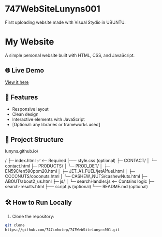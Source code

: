# 747WebSiteLunyns001
First uploading website made with Visual Stydio in UBUNTU. 



# My Website
A simple personal website built with HTML, CSS, and JavaScript.



## 🌐 Live Demo
[View it here](https://747imhotep.github.io/your-repo-name/)



## 🚀 Features
- Responsive layout
- Clean design
- Interactive elements with JavaScript
- [Optional: any libraries or frameworks used]



## 📁 Project Structure
lunyns.github.io/





/
├─ index.html       ✅ <-- Required
├── style.css        (optional)
├─ CONTACT/
│  └─ contact.html
├─ PRODUCTS/
│  └─ PROD_DET/
│     ├─ EN590/en590ppm20.html
│     ├─ JET_A1_FUEL/jetA1fuel.html
│     ├─ COCONUTS/coconuts.html
│     └─ CASHEW_NUTS/cashewNuts.html
├─ ABOUT/about2_us.html
├─ js/
│  └─ searchHandler.js   <-- Contains logic
├─ search-results.html
├── script.js        (optional)
└── README.md        (optional)




## 🛠️ How to Run Locally
1. Clone the repository:

```bash
git clone 
https://github.com/747imhotep/747WebSiteLunyns001.git



